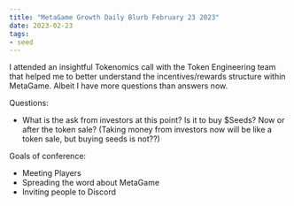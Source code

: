 ```yaml
---
title: "MetaGame Growth Daily Blurb February 23 2023"
date: 2023-02-23
tags:
- seed
---
```


I attended an insightful Tokenomics call with the Token Engineering team that helped me to better understand the incentives/rewards structure within MetaGame. Albeit I have more questions than answers now. 

Questions:
- What is the ask from investors at this point? Is it to buy $Seeds? Now or after the token sale? (Taking money from investors now will be like a token sale, but buying seeds is not??)

Goals of conference:
- Meeting Players
- Spreading the word about MetaGame
- Inviting people to Discord 




